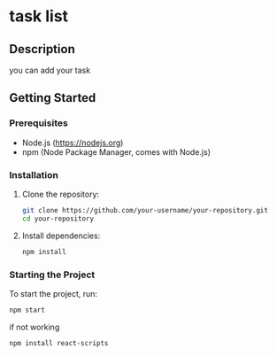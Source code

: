 # task list

## Description
you can add your task

## Getting Started

### Prerequisites
- Node.js (https://nodejs.org)
- npm (Node Package Manager, comes with Node.js)

### Installation
1. Clone the repository:
    ```sh
    git clone https://github.com/your-username/your-repository.git
    cd your-repository
    ```

2. Install dependencies:
    ```sh
    npm install
    ```

### Starting the Project
To start the project, run:
```sh
npm start
```
if not working 
```
npm install react-scripts
```

